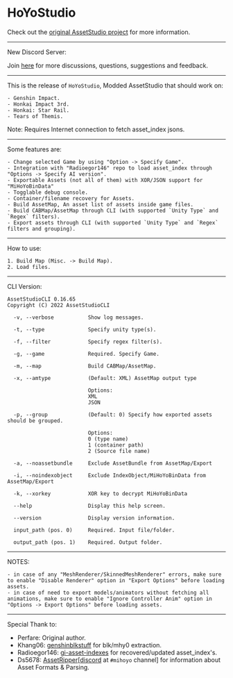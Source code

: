 # HoYoStudio
Check out the [original AssetStudio project](https://github.com/Perfare/AssetStudio) for more information.
_____________________________________________________________________________________________________________________________
New Discord Server: 

Join [here](https://discord.gg/WUDufMSt) for more discussions, questions, suggestions and feedback.
_____________________________________________________________________________________________________________________________

This is the release of `HoYoStudio`, Modded AssetStudio that should work on:
```
- Genshin Impact.
- Honkai Impact 3rd.
- Honkai: Star Rail.
- Tears of Themis.
```

Note: Requires Internet connection to fetch asset_index jsons.
_____________________________________________________________________________________________________________________________

Some features are:
```
- Change selected Game by using "Option -> Specify Game".
- Integration with "Radioegor146" repo to load asset_index through "Options -> Specify AI version".
- Exportable Assets (not all of them) with XOR/JSON support for "MiHoYoBinData"
- Togglable debug console.
- Container/filename recovery for Assets.
- Build AssetMap, An asset list of assets inside game files.
- Build CABMap/AssetMap through CLI (with supported `Unity Type` and `Regex` filters).
- Export assets through CLI (with supported `Unity Type` and `Regex` filters and grouping).
```
_____________________________________________________________________________________________________________________________
How to use:

```
1. Build Map (Misc. -> Build Map).
2. Load files.
```
_____________________________________________________________________________________________________________________________
CLI Version:
```
AssetStudioCLI 0.16.65
Copyright (C) 2022 AssetStudioCLI

  -v, --verbose           Show log messages.

  -t, --type              Specify unity type(s).

  -f, --filter            Specify regex filter(s).

  -g, --game              Required. Specify Game.

  -m, --map               Build CABMap/AssetMap.

  -x, --amtype            (Default: XML) AssetMap output type

                          Options:
                          XML
                          JSON

  -p, --group             (Default: 0) Specify how exported assets should be grouped.

                          Options:
                          0 (type name)
                          1 (container path)
                          2 (Source file name)

  -a, --noassetbundle     Exclude AssetBundle from AssetMap/Export

  -i, --noindexobject     Exclude IndexObject/MiHoYoBinData from AssetMap/Export

  -k, --xorkey            XOR key to decrypt MiHoYoBinData

  --help                  Display this help screen.

  --version               Display version information.

  input_path (pos. 0)     Required. Input file/folder.

  output_path (pos. 1)    Required. Output folder.
```
_____________________________________________________________________________________________________________________________
NOTES:
```
- in case of any "MeshRenderer/SkinnedMeshRenderer" errors, make sure to enable "Disable Renderer" option in "Export Options" before loading assets.
- in case of need to export models/animators without fetching all animations, make sure to enable "Ignore Controller Anim" option in "Options -> Export Options" before loading assets.
```
_____________________________________________________________________________________________________________________________
Special Thank to:
- Perfare: Original author.
- Khang06: [genshinblkstuff](https://github.com/khang06/genshinblkstuff) for blk/mhy0 extraction.
- Radioegor146: [gi-asset-indexes](https://github.com/radioegor146/gi-asset-indexes) for recovered/updated asset_index's.
- Ds5678: [AssetRipper](https://github.com/AssetRipper/AssetRipper)[[discord](https://discord.gg/XqXa53W2Yh) at `#mihoyo` channel] for information about Asset Formats & Parsing.
